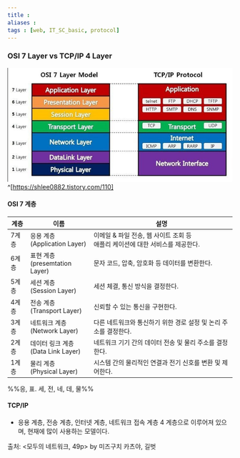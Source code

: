 ```yaml
---
title : 
aliases : 
tags : [web, IT_SC_basic, protocol]
---
```


### OSI 7 Layer vs TCP/IP 4 Layer
![](assets/OSI%20&%20TCPIP%20Layer.png)^[https://shlee0882.tistory.com/110]

#### OSI 7 계층
| 계층  | 이름                                  | 설명                                                                              |
| ----- | ------------------------------------- | --------------------------------------------------------------------------------- |
| 7계층 | 응용 계층<br>(Application Layer)      | 이메일 & 파일 전송, 웹 사이트 조회 등 <br>애플리 케이션에 대한 서비스를 제공한다. |
| 6계층 | 표현 계층<br>(presemtation Layer)     | 문자 코드, 압축, 암호화 등 데이터를 변환한다.                                     |
| 5계층 | 세션 계층 <br> (Session Layer)        | 세션 체결, 통신 방식을 결정한다.                                                  |
| 4계층 | 전송 계층<br>(Transport Layer)        | 신뢰할 수 있는 통신을 구현한다.                                                   |
| 3계층 | 네트워크 계층<br>(Network Layer)      | 다른 네트워크와 통신하기 위한 경로 설정 및 논리 주소를 결정한다.                  |
| 2계층 | 데이터 링크 계층<br>(Data Link Layer) | 네트워크 기기 간의 데이터 전송 및 물리 주소를 결정한다.                           |
| 1계층 | 물리 계층<br>(Physical Layer)         | 시스템 간의 물리적인 연결과 전기 신호를 변환 및 제어한다.                         |

%%응, 표. 세, 전, 네, 데, 물%%

#### TCP/IP
- 응용 계층, 전송 계층, 인터넷 계층, 네트워크 접속 계층 4 계층으로 이루어져 있으며, 현재에 많이 사용하는 모델이다. 

출처: <모두의 네트워크, 49p> by 미즈구치 카츠야, 길벗  